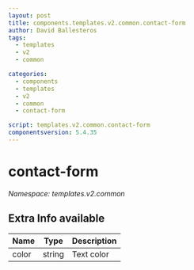 ```yaml
---
layout: post
title: components.templates.v2.common.contact-form
author: David Ballesteros
tags:
  - templates
  - v2
  - common

categories:
  - components
  - templates
  - v2
  - common
  - contact-form

script: templates.v2.common.contact-form
componentsversion: 5.4.35
---
```

# contact-form

*Namespace: templates.v2.common*

## Extra Info available

| Name | Type | Description |
| --- | --- | --- |
| color | string | Text color |